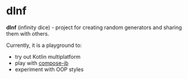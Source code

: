 # dInf

**dInf** (infinity dice) - project for creating random generators and sharing them with others.

Currently, it is a playground to:

- try out Kotlin multiplatform
- play with [compose-jb](https://github.com/JetBrains/compose-jb)
- experiment with OOP styles
